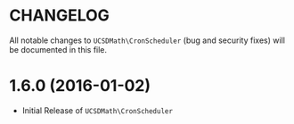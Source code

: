 CHANGELOG=========All notable changes to `UCSDMath\CronScheduler` (bug and security fixes) willbe documented in this file.# 1.6.0 (2016-01-02) - Initial Release of `UCSDMath\CronScheduler`
